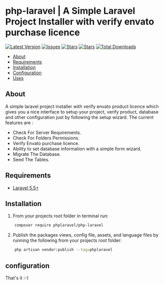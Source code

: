# php-laravel | A Simple Laravel Project Installer with verify envato purchase licence

[![Latest Version](https://img.shields.io/github/release/syedbacchu/php-laravel.svg?style=flat-square)](https://github.com/syedbacchu/php-laravel/releases)
[![Issues](https://img.shields.io/github/issues/syedbacchu/php-laravel.svg?style=flat-square)](https://github.com/syedbacchu/php-laravel)
[![Stars](https://img.shields.io/github/stars/syedbacchu/php-laravel.svg?style=social)](https://github.com/syedbacchu/php-laravel)
[![Stars](https://img.shields.io/github/forks/syedbacchu/php-laravel?style=flat-square)](https://github.com/syedbacchu/php-laravel)
[![Total Downloads](https://img.shields.io/packagist/dt/phplaravel/php-laravel.svg?style=flat-square)](https://packagist.org/packages/laravel/php-laravel)

- [About](#about)
- [Requirements](#requirements)
- [Installation](#installation)
- [Configuration](#configuration)
- [Uses](#Uses)

## About

A simple laravel project installer with verify envato product licence which gives you a nice interface to setup your project, verify product, database and other configuration just by following the setup wizard.
The current features are :

- Check For Server Requirements.
- Check For Folders Permissions.
- Verify Envato purchase licence.
- Ability to set database information with a simple form wizard.
- Migrate The Database.
- Seed The Tables.

## Requirements

* [Laravel 5.5+](https://laravel.com/docs/installation)

## Installation
1. From your projects root folder in terminal run:

```bash
    composer require phplaravel/php-laravel
```
2. Publish the packages views, config file, assets, and language files by running the following from your projects root folder:

```bash
    php artisan vendor:publish --tag=phplaravel
```

## configuration


That's it :-)